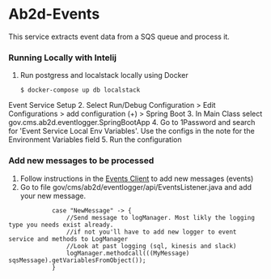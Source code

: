 # Ab2d-Events

This service extracts event data from a SQS queue and process it.

### Running Locally with Intelij

1. Run postgress and localstack locally using Docker

   ```ShellSession
   $ docker-compose up db localstack
   ```

Event Service Setup
2. Select Run/Debug Configuration > Edit Configurations > add configuration (+) > Spring Boot
3. In Main Class select gov.cms.ab2d.eventlogger.SpringBootApp
4. Go to 1Password and search for 'Event Service Local Env Variables'. Use the configs in the note for the Environment Variables field
5. Run the configuration

### Add new messages to be processed
1. Follow instructions in the [Events Client](https://github.com/CMSgov/AB2D-Libs/tree/main/ab2d-events-client) to add new messages (events)
2. Go to file gov/cms/ab2d/eventlogger/api/EventsListener.java and add your new message. 
```aidl
            case "NewMessage" -> {
                //Send message to logManager. Most likly the logging type you needs exist already.
                //if not you'll have to add new logger to event service and methods to LogManager
                //Look at past logging (sql, kinesis and slack)
                logManager.methodcall(((MyMessage) sqsMessage).getVariablesFromObject());
            }
```





